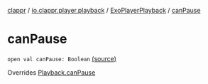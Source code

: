 [clappr](../../index.md) / [io.clappr.player.playback](../index.md) / [ExoPlayerPlayback](index.md) / [canPause](.)

# canPause

`open val canPause: Boolean` [(source)](https://github.com/clappr/clappr-android/tree/dev/clappr/src/main/kotlin/io/clappr/player/playback/ExoPlayerPlayBack.kt#L78)

Overrides [Playback.canPause](../../io.clappr.player.components/-playback/can-pause.md)

